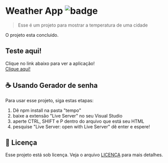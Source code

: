 # Weather App ![badge](https://img.shields.io/badge/license-MIT-sucess)

> Esse é um projeto para mostrar a temperatura de uma cidade

O projeto esta concluido.

## Teste aqui!
Clique no link abaixo para ver a aplicação!<br>
<a target="_blank" href="https://temperatura-atual.vercel.app/">Clique aqui!</a>

## ☕ Usando Gerador de senha

Para usar esse projeto, siga estas etapas:

1. Dê npm install na pasta "tempo"
2. baixe a extensão "Live Server" no seu Visual Studio
4. aperte CTRL, SHIFT e P dentro do arquivo que está seu HTML
5. pesquise "Live Server: open with Live Server" dê enter e espere!

## 📝 Licença

Esse projeto está sob licença. Veja o arquivo [LICENÇA](https://github.com/matheus-valentim/weather-app/blob/main/LICENSE) para mais detalhes.
